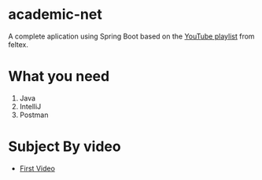# academic-net
A complete aplication using Spring Boot based on the [YouTube playlist](https://www.youtube.com/watch?v=WKL_BrUfe9Q&list=PLoBE72jMC_aKiM7hg-o_JxaWJvxiBBLo2) from feltex. 

# What you need
 1. Java
 2. IntelliJ
 3. Postman

# Subject By video

- [First Video](VIDEO1.md)






